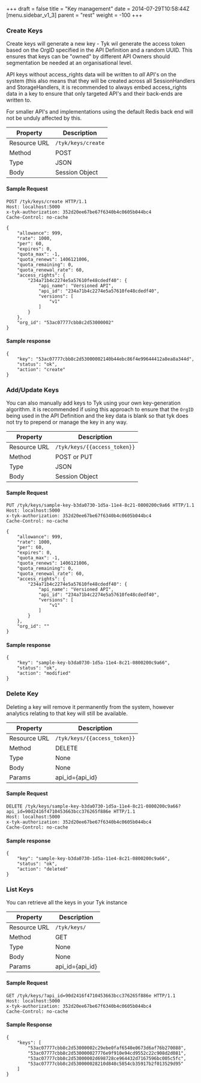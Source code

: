 +++
draft = false
title = "Key management"
date = 2014-07-29T10:58:44Z
[menu.sidebar_v1_3]
    parent = "rest"
    weight = -100
+++

### Create Keys

Create keys will generate a new key - Tyk wil generate the access token based on the OrgID specified in the API Definition and a
random UUID. This ensures that keys can be "owned" by different API Owners should segmentation be needed at an organisational level.

API keys without access_rights data will be written to _all_ API's on the system (this also means that they will be created
across all SessionHandlers and StorageHandlers, it is recommended to always embed access_rights data in a key to ensure that only targeted API's and their
back-ends are written to. 

For smaller API's and implementations using the default Redis back end will not be unduly affected by this.


|   **Property**    |   **Description**     |
|   -----------     |   ---------------     |
|   Resource URL    |   `/tyk/keys/create`  |
|   Method          |   POST                |
|   Type            |   JSON                |
|   Body            |   Session Object      |

#### Sample Request

    POST /tyk/keys/create HTTP/1.1
    Host: localhost:5000
    x-tyk-authorization: 352d20ee67be67f6340b4c0605b044bc4
    Cache-Control: no-cache
    
    {
        "allowance": 999,
        "rate": 1000,
        "per": 60,
        "expires": 0,
        "quota_max": -1,
        "quota_renews": 1406121006,
        "quota_remaining": 0,
        "quota_renewal_rate": 60,
        "access_rights": {
            "234a71b4c2274e5a57610fe48cdedf40": {
                "api_name": "Versioned API",
                "api_id": "234a71b4c2274e5a57610fe48cdedf40",
                "versions": [
                    "v1"
                ]
            }
        },
        "org_id": "53ac07777cbb8c2d53000002"
    }

#### Sample response

    {
        "key": "53ac07777cbb8c2d53000002140b44ebc86f4e99644412a8ea8a344d",
        "status": "ok",
        "action": "create"
    }
    
### Add/Update Keys

You can also manually add keys to Tyk using your own key-generation algorithm. it is recommended if using this approach to ensure that the 
`OrgID` being used in the API Definition and the key data is blank so that tyk does not try to prepend or manage the key in any way.

|   **Property**    |   **Description**                 |
|   -----------     |   ---------------                 |
|   Resource URL    |   `/tyk/keys/{{access_token}}`    |
|   Method          |   POST or PUT                     |
|   Type            |   JSON                            |
|   Body            |   Session Object                  |

#### Sample Request

    PUT /tyk/keys/sample-key-b3da0730-1d5a-11e4-8c21-0800200c9a66 HTTP/1.1
    Host: localhost:5000
    x-tyk-authorization: 352d20ee67be67f6340b4c0605b044bc4
    Cache-Control: no-cache
    
    {
        "allowance": 999,
        "rate": 1000,
        "per": 60,
        "expires": 0,
        "quota_max": -1,
        "quota_renews": 1406121006,
        "quota_remaining": 0,
        "quota_renewal_rate": 60,
        "access_rights": {
            "234a71b4c2274e5a57610fe48cdedf40": {
                "api_name": "Versioned API",
                "api_id": "234a71b4c2274e5a57610fe48cdedf40",
                "versions": [
                    "v1"
                ]
            }
        },
        "org_id": ""
    }

#### Sample response

    {
        "key": "sample-key-b3da0730-1d5a-11e4-8c21-0800200c9a66",
        "status": "ok",
        "action": "modified"
    }

### Delete Key

Deleting a key will remove it permanently from the system, however analytics relating to that key will still be available.

|   **Property**    |   **Description**                 |
|   -----------     |   ---------------                 |
|   Resource URL    |   `/tyk/keys/{{access_token}}`    |
|   Method          |   DELETE                          |
|   Type            |   None                            |
|   Body            |   None                            |
|   Params          |   api_id={api_id}                 |


#### Sample Request

    DELETE /tyk/keys/sample-key-b3da0730-1d5a-11e4-8c21-0800200c9a66?api_id=90d2416f4710453663bcc376265f886e HTTP/1.1
    Host: localhost:5000
    x-tyk-authorization: 352d20ee67be67f6340b4c0605b044bc4
    Cache-Control: no-cache
    
#### Sample response

    {
        "key": "sample-key-b3da0730-1d5a-11e4-8c21-0800200c9a66",
        "status": "ok",
        "action": "deleted"
    }

### List Keys

You can retrieve all the keys in your Tyk instance

|   **Property**    |   **Description**                 |
|   -----------     |   ---------------                 |
|   Resource URL    |   `/tyk/keys/`                    |
|   Method          |   GET                             |
|   Type            |   None                            |
|   Body            |   None                            |
|   Params          |   api_id={api_id}                 |

#### Sample Request

    GET /tyk/keys/?api_id=90d2416f4710453663bcc376265f886e HTTP/1.1
    Host: localhost:5000
    x-tyk-authorization: 352d20ee67be67f6340b4c0605b044bc4
    Cache-Control: no-cache

#### Sample Response

    {
        "keys": [
            "53ac07777cbb8c2d53000002c29ebe0faf6540e0673d6af76b270088",
            "53ac07777cbb8c2d530000027776e9f910e94cd9552c22c908d2d081",
            "53ac07777cbb8c2d53000002d698728ce964432d7167596bc005c5fc",
            "53ac07777cbb8c2d530000028210d848c5854cb35917b2f013529d95"
        ]
    }